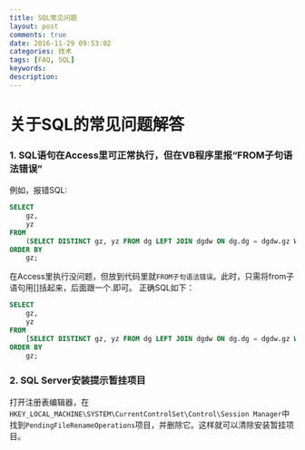 ```yaml
---
title: SQL常见问题
layout: post
comments: true
date: 2016-11-29 09:53:02
categories: 技术
tags: [FAQ, SQL]
keywords:
description:
---
```

# 关于SQL的常见问题解答

### 1. SQL语句在Access里可正常执行，但在VB程序里报“FROM子句语法错误”

例如，报错SQL:
```sql
SELECT
	gz,
	yz
FROM
	(SELECT DISTINCT gz, yz FROM dg LEFT JOIN dgdw ON dg.dg = dgdw.gz WHERE cpxh = 'abc') AS a
ORDER BY
	gz;
```
在Access里执行没问题，但放到代码里就`FROM子句语法错误`。此时，只需将from子语句用[]括起来，后面跟一个.即可。
正确SQL如下：
<!-- more -->
```sql
SELECT
	gz,
	yz
FROM
	[SELECT DISTINCT gz, yz FROM dg LEFT JOIN dgdw ON dg.dg = dgdw.gz WHERE cpxh = 'abc']. AS a
ORDER BY
	gz;
```

### 2. SQL Server安装提示暂挂项目
打开注册表编辑器，在`HKEY_LOCAL_MACHINE\SYSTEM\CurrentControlSet\Control\Session Manager`中找到`PendingFileRenameOperations`项目，并删除它。这样就可以清除安装暂挂项目。
